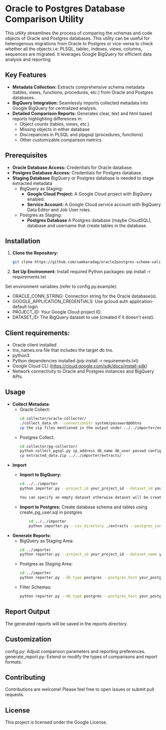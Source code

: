 # Oracle to Postgres Database Comparison Utility

This utility streamlines the process of comparing the schemas and code objects of Oracle and Postgres databases. This utility can be useful for heterogenous migrations from Oracle to Postgres or vice-versa to check whether all the objects i.e: PLSQL, tablec, indexes, views, columns, sequences are migrated. It leverages Google BigQuery for efficient data analysis and reporting.

## Key Features

* **Metadata Collection:**  Extracts comprehensive schema metadata (tables, views, functions, procedures, etc.) from Oracle and Postgres databases.
* **BigQuery Integration:** Seamlessly imports collected metadata into Google BigQuery for centralized analysis.
* **Detailed Comparison Reports:** Generates clear, text and html based reports highlighting differences in:
    * Object counts (tables, views, etc.)
    * Missing objects in either database
    * Discrepancies in PLSQL and plpgsql (procedures, functions)
    * Other customizable comparison metrics

## Prerequisites

* **Oracle Database Access:** Credentials for Oracle database.
* **Postgres Database Access:** Credentials for Postgres database.
* **Staging Database** BigQuery or Postgres database is needed to stage extracted metadata
    * BigQuery as Staging:
        * **Google Cloud Project:**  A Google Cloud project with BigQuery enabled.
        * **Service Account:** A Google Cloud service account with BigQuery Data Editor and Job User roles.
    * Postgres as Staging:
        * **Postgres Database** A Postgres database (maybe CloudSQL), database and username that create tables in the database.

## Installation

1. **Clone the Repository:**
   ```bash
   git clone https://github.com/samkaradag/oracle2postgres-schema-validator

2. **Set Up Environment:**
Install required Python packages:
pip install -r requirements.txt

Set environment variables (refer to config.py.example):
* ORACLE_CONN_STRING: Connection string for the Oracle database(s).
* GOOGLE_APPLICATION_CREDENTIALS: Use gcloud auth application-default login
* PROJECT_ID: Your Google Cloud project ID.
* DATASET_ID: The BigQuery dataset to use (created if it doesn't exist).

## Client requirements:

* Oracle client installed
* tns_names.ora file that includes the target db tns.
* python3
* Python dependencies installed (pip install -r requirements.txt)
* Google Cloud CLI (https://cloud.google.com/sdk/docs/install-sdk)
* Network connectivity to Oracle and Postgres instances and BigQuery APIs.

## Usage
* **Collect Metadata:**
    * Oracle Collect: 
        ```bash 
        cd collector/oracle-collector/
        ./collect_data.sh --connectionStr system/password@dbtns
        cp the zip files mentioned in the output under ../../importer/extracts/ folder

    * Postgres Collect: 
        ```bash 
        cd collector/pg-collector/
        python collect_pgsql.py ip_address db_name db_user passwd config.yaml
        cp extracted_data.zip ../../importer/extracts/
* **Import**
    * **Import to BigQuery:**
        ```bash 
        cd ../../importer
        python importer.py --project_id your_project_id --dataset_id your_dataset_name 

        You can specify an empty dataset otherwise dataset will be created if not exists.This command will unzip all the zip files underthe extracts folder.

    * **Import to Postgres:**
        Create database schema and tables using create_pg_user.sql in postgres

        ```bash 
            cd ../../importer
            python importer.py --csv_directory ./extracts --postgres_connection_string postgresql://username:passwd@db_ip_host/dbname

* **Generate Reports:**
    * BigQuery as Staging Area:
        ```bash 
        cd ../importer
        python reporter.py --project_id your_project_id --dataset_name your_dataset_name --table_name instances --format html

    * Postgres as Staging Area:
        ```bash 
        cd ../importer
        python reporter.py --db_type postgres --postgres_host your_postgres_host --postgres_port your_postgres_port --postgres_user your_postgres_user --postgres_password your_postgres_password --postgres_database your_postgres_database 

    * Filter Schemas:
        ```bash
        python reporter.py --db_type postgres --postgres_host your_postgres_host --postgres_port your_postgres_port --postgres_user your_postgres_user --postgres_password your_postgres_password --postgres_database your_postgres_database --schemas_to_compare 'SCHEMA1','SCHEMA2','SCHEMA3'


## Report Output
The generated reports will be saved in the reports directory.

## Customization
config.py: Adjust comparison parameters and reporting preferences.
generate_report.py: Extend or modify the types of comparisons and report formats.

## Contributing
Contributions are welcome! Please feel free to open issues or submit pull requests.

## License
This project is licensed under the Google License.


